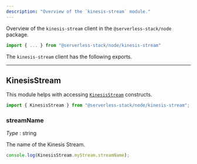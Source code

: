 ```yaml
---
description: "Overview of the `kinesis-stream` module."
---
```


Overview of the `kinesis-stream` client in the `@serverless-stack/node` package.

```ts
import { ... } from "@serverless-stack/node/kinesis-stream"
```

The `kinesis-stream` client has the following exports. 

---

## KinesisStream

This module helps with accessing [`KinesisStream`](../constructs/KinesisStream.md) constructs.

```ts
import { KinesisStream } from "@serverless-stack/node/kinesis-stream";
```

### streamName

_Type_ : <span class="mono">string</span>

The name of the Kinesis Stream.

```ts
console.log(KinesisStream.myStream.streamName);
```